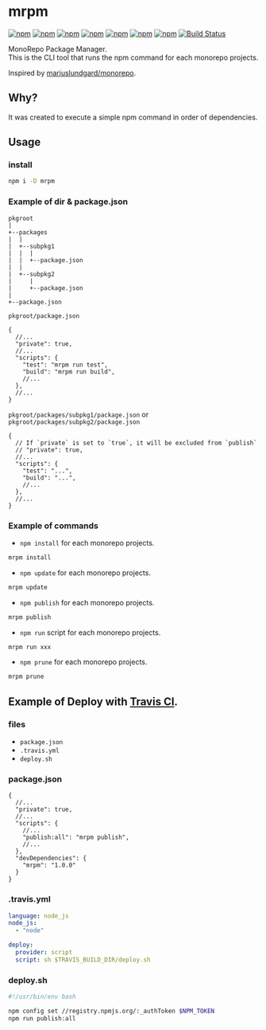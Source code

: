 # mrpm

[![npm](https://img.shields.io/npm/l/mrpm.svg)](https://www.npmjs.com/package/mrpm)
[![npm](https://img.shields.io/npm/v/mrpm.svg)](https://www.npmjs.com/package/mrpm)
[![npm](https://img.shields.io/badge/dynamic/json.svg?label=downloads&colorB=green&prefix=&suffix=/day&query=$.downloads&uri=https://api.npmjs.org//downloads/point/last-day/mrpm&maxAge=3600)](http://www.npmtrends.com/mrpm)
[![npm](https://img.shields.io/npm/dw/mrpm.svg)](http://www.npmtrends.com/mrpm)
[![npm](https://img.shields.io/npm/dm/mrpm.svg)](http://www.npmtrends.com/mrpm)
[![npm](https://img.shields.io/npm/dy/mrpm.svg)](http://www.npmtrends.com/mrpm)
[![npm](https://img.shields.io/npm/dt/mrpm.svg)](http://www.npmtrends.com/mrpm)
[![Build Status](https://travis-ci.org/ota-meshi/mrpm.svg?branch=master)](https://travis-ci.org/ota-meshi/mrpm)  

MonoRepo Package Manager.  
This is the CLI tool that runs the npm command for each monorepo projects.

Inspired by [mariuslundgard/monorepo](https://github.com/mariuslundgard/monorepo).

## Why?

It was created to execute a simple npm command in order of dependencies.

## Usage
### install

```bash
npm i -D mrpm
```

### Example of dir & package.json

```
pkgroot
|
+--packages
|  |
|  +--subpkg1
|  |  |
|  |  +--package.json
|  |
|  +--subpkg2
|     |
|     +--package.json
|
+--package.json
```

`pkgroot/package.json`

```json5
{
  //...
  "private": true,
  //...
  "scripts": {
    "test": "mrpm run test",
    "build": "mrpm run build",
    //...
  },
  //...
}
```

`pkgroot/packages/subpkg1/package.json` or  
`pkgroot/packages/subpkg2/package.json` 

```json5
{
  // If `private` is set to `true`, it will be excluded from `publish`
  // "private": true,
  //...
  "scripts": {
    "test": "...",
    "build": "...",
    //...
  },
  //...
}
```

### Example of commands

* `npm install` for each monorepo projects.

```bash
mrpm install
```

* `npm update` for each monorepo projects.

```bash
mrpm update
```

* `npm publish` for each monorepo projects.

```bash
mrpm publish
```

* `npm run` script for each monorepo projects.

```bash
mrpm run xxx
```

* `npm prune` for each monorepo projects.

```bash
mrpm prune
```

## Example of Deploy with [Travis CI](https://travis-ci.org/).

### files

* `package.json`
* `.travis.yml`
* `deploy.sh`

### package.json

```json5
{
  //...
  "private": true,
  //...
  "scripts": {
    //...
    "publish:all": "mrpm publish",
    //...
  },
  "devDependencies": {
    "mrpm": "1.0.0"
  }
}
```

### .travis.yml

```yml
language: node_js
node_js:
  - "node"

deploy:
  provider: script
  script: sh $TRAVIS_BUILD_DIR/deploy.sh
```

### deploy.sh

```sh
#!/usr/bin/env bash

npm config set //registry.npmjs.org/:_authToken $NPM_TOKEN
npm run publish:all
```

